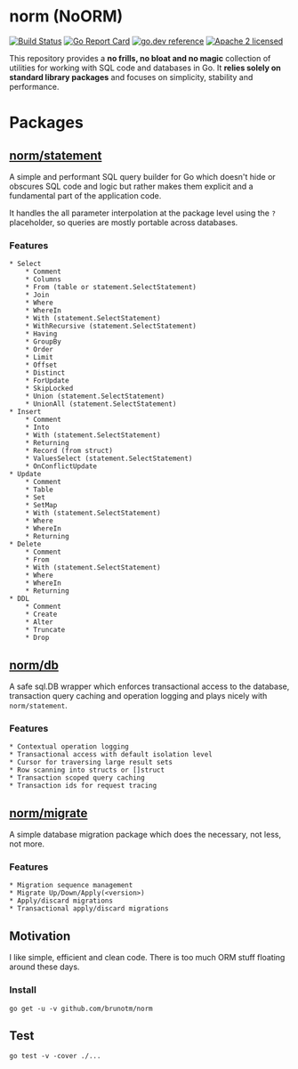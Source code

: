 # norm (NoORM)

[![Build Status](https://github.com/brunotm/norm/actions/workflows/test.yml/badge.svg)](https://github.com/brunotm/norm/actions)
[![Go Report Card](https://goreportcard.com/badge/brunotm/norm?cache=0)](https://goreportcard.com/report/brunotm/norm)
[![go.dev reference](https://img.shields.io/badge/go.dev-reference-007d9c?logo=go&logoColor=white&style=flat-square)](https://pkg.go.dev/github.com/brunotm/norm)
[![Apache 2 licensed](https://img.shields.io/badge/license-Apache2-blue.svg)](https://raw.githubusercontent.com/brunotm/norm/master/LICENSE)


This repository provides a **no frills, no bloat and no magic** collection of utilities for working with SQL code and databases
in Go. It **relies solely on standard library packages** and focuses on simplicity, stability and performance.

# Packages

## [norm/statement](statement/README.md)

A simple and performant SQL query builder for Go which doesn't hide or obscures SQL code and
logic but rather makes them explicit and a fundamental part of the application code.

It handles the all parameter interpolation at the package level using the `?` placeholder, so
queries are mostly portable across databases.

### Features

	* Select
		* Comment
		* Columns
		* From (table or statement.SelectStatement)
		* Join
		* Where
		* WhereIn
		* With (statement.SelectStatement)
		* WithRecursive (statement.SelectStatement)
		* Having
		* GroupBy
		* Order
		* Limit
		* Offset
		* Distinct
		* ForUpdate
		* SkipLocked
		* Union (statement.SelectStatement)
		* UnionAll (statement.SelectStatement)
	* Insert
		* Comment
		* Into
		* With (statement.SelectStatement)
		* Returning
		* Record (from struct)
		* ValuesSelect (statement.SelectStatement)
		* OnConflictUpdate
	* Update
		* Comment
		* Table
		* Set
		* SetMap
		* With (statement.SelectStatement)
		* Where
		* WhereIn
		* Returning
	* Delete
		* Comment
		* From
		* With (statement.SelectStatement)
		* Where
		* WhereIn
		* Returning
	* DDL
		* Comment
		* Create
		* Alter
		* Truncate
		* Drop


## [norm/db](db/README.md)

A safe sql.DB wrapper which enforces transactional access to the database, transaction query caching and operation logging and plays nicely with `norm/statement`.

### Features

	* Contextual operation logging
	* Transactional access with default isolation level
	* Cursor for traversing large result sets
	* Row scanning into structs or []struct
	* Transaction scoped query caching
	* Transaction ids for request tracing

## [norm/migrate](migrate/README.md)

A simple database migration package which does the necessary, not less, not more.

### Features

	* Migration sequence management
	* Migrate Up/Down/Apply(<version>)
	* Apply/discard migrations
	* Transactional apply/discard migrations

## Motivation

I like simple, efficient and clean code. There is too much ORM stuff floating around these days.

### Install
```shell
go get -u -v github.com/brunotm/norm
```

## Test

```shell
go test -v -cover ./...
```
